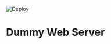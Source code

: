 ![Deploy](https://github.com/supercaracal/dummy-web-server/actions/workflows/deploy.yaml/badge.svg)

Dummy Web Server
===============================================================================
